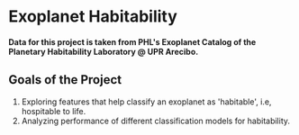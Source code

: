 # Exoplanet Habitability

#### Data for this project is taken from PHL's Exoplanet Catalog of the Planetary Habitability Laboratory @ UPR Arecibo.

## Goals of the Project
1) Exploring features that help classify an exoplanet as 'habitable', i.e, hospitable to life. 
2) Analyzing performance of different classification models for habitability.


